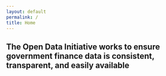 ```yaml
---
layout: default
permalink: /
title: Home
---
```


## The Open Data Initiative works to ensure government finance data is consistent, transparent, and easily available
